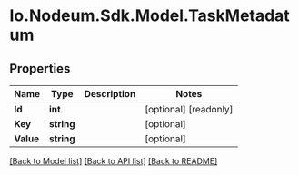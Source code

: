 # Io.Nodeum.Sdk.Model.TaskMetadatum
## Properties

Name | Type | Description | Notes
------------ | ------------- | ------------- | -------------
**Id** | **int** |  | [optional] [readonly] 
**Key** | **string** |  | [optional] 
**Value** | **string** |  | [optional] 

[[Back to Model list]](../README.md#documentation-for-models) [[Back to API list]](../README.md#documentation-for-api-endpoints) [[Back to README]](../README.md)


